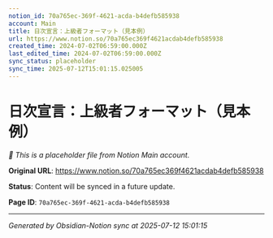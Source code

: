 ```yaml
---
notion_id: 70a765ec-369f-4621-acda-b4defb585938
account: Main
title: 日次宣言：上級者フォーマット（見本例）
url: https://www.notion.so/70a765ec369f4621acdab4defb585938
created_time: 2024-07-02T06:59:00.000Z
last_edited_time: 2024-07-02T06:59:00.000Z
sync_status: placeholder
sync_time: 2025-07-12T15:01:15.025005
---
```


# 日次宣言：上級者フォーマット（見本例）

*🔄 This is a placeholder file from Notion Main account.*

**Original URL**: https://www.notion.so/70a765ec369f4621acdab4defb585938

**Status**: Content will be synced in a future update.

**Page ID**: `70a765ec-369f-4621-acda-b4defb585938`

---

*Generated by Obsidian-Notion sync at 2025-07-12 15:01:15*

